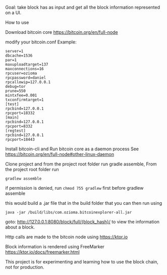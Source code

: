 Goal: take block has as input and get all the block information represented on a UI.

How to use

Download bitcoin core https://bitcoin.org/en/full-node

modify your bitcoin.conf
Example:
```regtest = 1
server=1
dbcache=1536
par=1
maxuploadtarget=137
maxconnections=16
rpcuser=ozioma
rpcpassword=daniel
rpcallowip=127.0.0.1
debug=tor
prune=550
mintxfee=0.001
txconfirmtarget=1
[test]
rpcbind=127.0.0.1
rpcport=18332
[main]
rpcbind=127.0.0.1
rpcport=8332
[regtest]
rpcbind=127.0.0.1
rpcport=18443
```

Install bitcoin-cli and Run bitcoin core as a daemon process
See https://bitcoin.org/en/full-node#other-linux-daemon

Clone project and from the project root folder run gradle assemble, 
From the project root folder run

`gradlew assemble`

if permission is denied, run
`chmod 755 gradlew` first  before gradlew assemble

this would build a .jar file that in the build folder that you can then run using

    java -jar /build/libs/com.ozioma.bitcoinexplorer-all.jar

goto: http://127.0.0.1:8080/block/full/{block_hash}/
to view the information about a block.

Http calls are made to the bitcoin node using https://ktor.io

Block information is rendered using FreeMarker https://ktor.io/docs/freemarker.html

This project is for experimenting and learning how to use the block chain, not for production.


